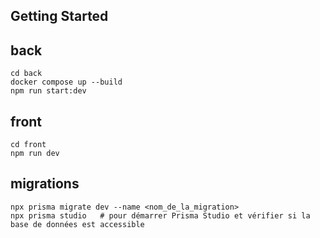 ## Getting Started

 ## back
    cd back
    docker compose up --build
    npm run start:dev

## front
    cd front
    npm run dev

## migrations
    npx prisma migrate dev --name <nom_de_la_migration>
    npx prisma studio   # pour démarrer Prisma Studio et vérifier si la base de données est accessible
